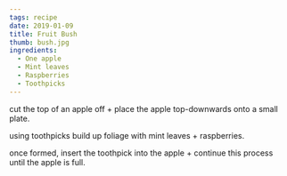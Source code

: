 ```yaml
---
tags: recipe
date: 2019-01-09
title: Fruit Bush
thumb: bush.jpg
ingredients:
  - One apple
  - Mint leaves
  - Raspberries
  - Toothpicks
---
```


cut the top of an apple off + place the apple top-downwards onto a small plate.

using toothpicks build up foliage with mint leaves + raspberries.

once formed, insert the toothpick into the apple +
continue this process until the apple is full.

